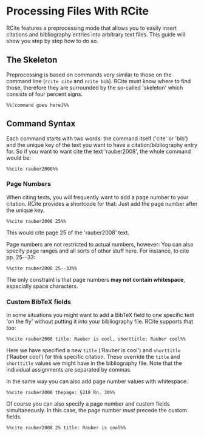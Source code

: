 # Processing Files With RCite

RCite features a preprocessing mode that allows you to easily insert citations
and bibliography entries into arbitrary text files. This guide will show you
step by step how to do so.

## The Skeleton

Preprocessing is based on commands very similar to those on the command line
(`rcite cite` and `rcite bib`). RCite must know where to find those, therefore
they are surrounded by the so-called 'skeleton' which consists of four percent
signs.

```
%%[command goes here]%%
```

## Command Syntax

Each command starts with two words: the command itself ('cite' or 'bib') and
the unique key of the text you want to have a citation/bibliography entry
for. So if you want to want cite the text 'rauber2008', the whole command
would be:

```
%%cite rauber2008%%
```

### Page Numbers

When citing texts, you will frequently want to add a page number to your
citation. RCite provides a shortcode for that: Just add the page number after
the unique key.

```
%%cite rauber2008 25%%
```

This would cite page 25 of the 'rauber2008' text.

Page numbers are not restricted to actual numbers, however: You can also
specify page ranges and all sorts of other stuff here. For instance, to
cite pp. 25--33:

```
%%cite rauber2008 25--33%%
```

The only constraint is that page numbers **may not contain whitespace**,
especially space characters.

### Custom BibTeX fields

In some situations you might want to add a BibTeX field to one specific text
'on the fly' without putting it into your bibliography file. RCite supports
that too:

```
%%cite rauber2008 title: Rauber is cool, shorttitle: Rauber cool%%
```

Here we have specified a new `title` ('Rauber is cool') and `shorttitle`
('Rauber cool') for this specific citation. These override the `title` and
`shorttitle` values we might have in the bibliography file. Note that the
individual assignments are separated by commas.

In the same way you can also add page number values with whitespace:

```
%%cite rauber2008 thepage: §218 Rn. 30%%
```

Of course you can also specify a page number and custom fields simultaneously.
In this case, the page number *must* precede the custom fields.

```
%%cite rauber2008 25 title: Rauber is cool%%
```
